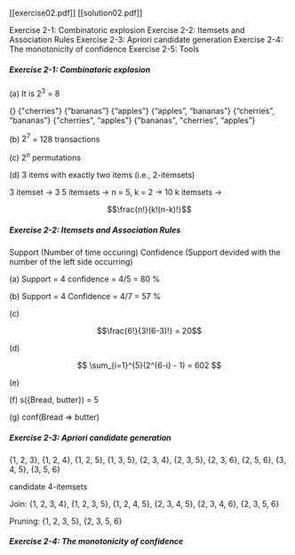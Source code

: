 [[exercise02.pdf]]
[[solution02.pdf]]

Exercise 2-1: Combinatoric explosion
Exercise 2-2: Itemsets and Association Rules
Exercise 2-3: Apriori candidate generation
Exercise 2-4: The monotonicity of confidence
Exercise 2-5: Tools

##### Exercise 2-1: Combinatoric explosion

(a)
It is $2^{3}$ = 8

{}
{"cherries"}
{“bananas”}
{“apples”}
{“apples”, “bananas”}
{“cherries”, “bananas”}
{"cherries", “apples”}
{"bananas", "cherries", “apples”}

(b)
$2^7$ = 128 transactions

(c)
$2^n$ permutations

(d)
3 items with exactly two items (i.e., 2-itemsets)

3 itemset -> 3
5 itemsets -> n = 5, k = 2 -> 10
k itemsets -> 

$$\frac{n!}{k!(n-k)!}$$

##### Exercise 2-2: Itemsets and Association Rules

Support (Number of time occuring)
Confidence (Support devided with the number of the left side occurring)

(a)
Support = 4
confidence = 4/5 = 80 %

(b)
Support = 4
Confidence = 4/7 = 57 %

(c)

$$\frac{6!}{3!(6-3)!} = 20$$

(d)

$$
\sum_{i=1}^{5}(2^{6-i} - 1) = 602
$$

(e)



(f)
s({Bread, butter}) = 5

(g)
conf(Bread => butter)

##### Exercise 2-3: Apriori candidate generation

{1, 2, 3}, {1, 2, 4}, {1, 2, 5}, {1, 3, 5}, {2, 3, 4}, {2, 3, 5}, {2, 3, 6}, {2, 5, 6}, {3, 4, 5}, {3, 5, 6}

candidate 4-itemsets

Join:
{1, 2, 3, 4}, {1, 2, 3, 5}, {1, 2, 4, 5}, {2, 3, 4, 5}, {2, 3, 4, 6}, {2, 3, 5, 6}

Pruning:
{1, 2, 3, 5}, {2, 3, 5, 6}



##### Exercise 2-4: The monotonicity of confidence

